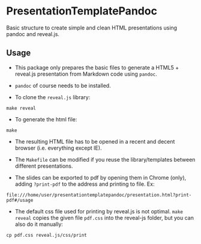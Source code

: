 # PresentationTemplatePandoc

Basic structure to create simple and clean HTML presentations using pandoc and reveal.js. 

## Usage

* This package only prepares the basic files to generate a HTML5 + reveal.js presentation from Markdown code using `pandoc`.

* `pandoc` of course needs to be installed.

* To clone the `reveal.js` library:

```
make reveal
```

* To generate the html file:

```
make
```

* The resulting HTML file has to be opened in a recent and decent browser (i.e. everything except IE).

* The `Makefile` can be modified if you reuse the library/templates between different presentations.

* The slides can be exported to pdf by opening them in Chrome (only), adding `?print-pdf` to the address and printing to file. Ex:

```
file:///home/user/presentationtemplatepandoc/presentation.html?print-pdf#/usage
```

* The default css file used for printing by reveal.js is not optimal. `make reveal` copies the given file `pdf.css` into the reveal-js folder, but you can also do it manually:

```
cp pdf.css reveal.js/css/print
```